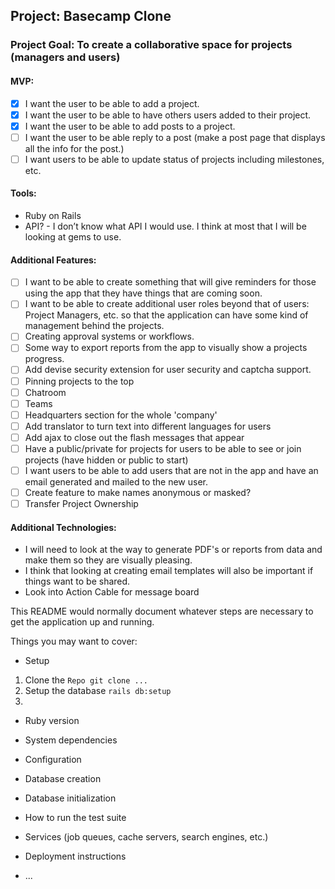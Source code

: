 ## Project: Basecamp Clone
### Project Goal: To create a collaborative space for projects (managers and users)

#### MVP:
- [x] I want the user to be able to add a project.
- [x] I want the user to be able to have others users added to their project.
- [x] I want the user to be able to add posts to a project.
- [ ] I want the user to be able reply to a post (make a post page that displays all the info for the post.)
- [ ] I want users to be able to update status of projects including milestones, etc.

#### Tools:
* Ruby on Rails
* API? - I don’t know what API I would use. I think at most that I will be looking at gems to use. 

#### Additional Features:
- [ ] I want to be able to create something that will give reminders for those using the app that they have things that are coming soon. 
- [ ] I want to be able to create additional user roles beyond that of users: Project Managers, etc. so that the application can have some kind of management behind the projects. 
- [ ] Creating approval systems or workflows. 
- [ ] Some way to export reports from the app to visually show a projects progress. 
- [ ] Add devise security extension for user security and captcha support.
- [ ] Pinning projects to the top
- [ ] Chatroom
- [ ] Teams
- [ ] Headquarters section for the whole 'company'
- [ ] Add translator to turn text into different languages for users
- [ ] Add ajax to close out the flash messages that appear
- [ ] Have a public/private for projects for users to be able to see or join projects (have hidden or public to start)
- [ ] I want users to be able to add users that are not in the app and have an email generated and mailed to the new user. 
- [ ] Create feature to make names anonymous or masked?
- [ ] Transfer Project Ownership

#### Additional Technologies:
* I will need to look at the way to generate PDF's or reports from data and make them so they are visually pleasing. 
* I think that looking at creating email templates will also be important if things want to be shared. 
* Look into Action Cable for message board



This README would normally document whatever steps are necessary to get the
application up and running.

Things you may want to cover:

* Setup
1. Clone the `Repo git clone ...`
2. Setup the database `rails db:setup`
3. 

* Ruby version

* System dependencies

* Configuration

* Database creation

* Database initialization

* How to run the test suite

* Services (job queues, cache servers, search engines, etc.)

* Deployment instructions

* ...
